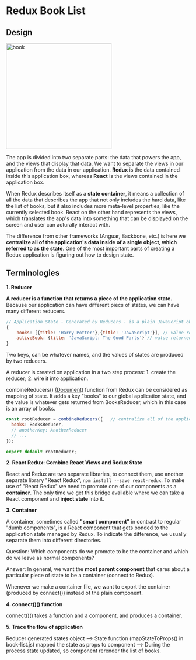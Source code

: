 # Redux Book List

## Design

<img width="289" alt="book" src="https://user-images.githubusercontent.com/20265633/35259962-bd56de34-ffd6-11e7-8f7b-df0340ffdedf.PNG">

The app is divided into two separate parts: the data that powers the app, and the views that display that data. We want to separate the views in our application from the data in our application. **Redux** is the data contained inside this application box, whereas **React** is the views contained in the application box. 

When Redux describes itself as a **state container**, it means a collection of all the data that describes the app that not only includes the hard data, like the list of books, but it also includes more meta-level properties, like the currently selected book. React on the other hand represents the views, which translates the app's data into something that can be displayed on the screen and user can acturally interact with. 

The difference from other frameworks (Anguar, Backbone, etc.) is here we **centralize all of the application's data inside of a single object, which referred to as the state**. One of the most important parts of creating a Redux application is figuring out how to design state.

## Terminologies

**1. Reducer**

**A reducer is a function that returns a piece of the application state.** Because our application can have different piecs of states, we can have many different reducers. 

```jsx
// Application State - Generated by Reducers - is a plain JavaScript object
{
	books: [{title: 'Harry Potter'},{title: 'JavaScript'}],	// value returned by reducer "BookReducer"
	activeBook: {title: 'JavaScript: The Good Parts'} // value returned by reducer "ActiveBookReducer"
}
```

Two keys, can be whatever names, and the values of states are produced by two reducers.

A reducer is created on application in a two step process: 1. create the reducer; 2. wire it into application.

combineReducers() [(Document)](https://redux.js.org/docs/api/combineReducers.html#combinereducersreducers) function from Redux can be considered as mapping of state. It adds a key "books" to our global application state, and the value is whatever gets returned from BooksReducer, which in this case is an array of books.

```jsx
const rootReducer = combineReducers({	// centralize all of the application's data/state inside of a single object
  books: BooksReducer,
  // anotherKey: AnotherReducer
  // ...
});

export default rootReducer;
```

**2. React Redux: Combine React Views and Redux State**

React and Redux are two separate libraries, to connect them, use another separate library "React Redux", `npm install --save react-redux`. To make use of "React Redux" we need to promote one of our components as a **container**. The only time we get this bridge available where we can take a React component and **inject state** into it.

**3. Container**

A container, sometimes called **"smart component"** in contrast to regular "dumb components", is a React component that gets bonded to the application state managed by Redux. To indicate the difference, we usually separate them into different directories.

Question: Which components do we promote to be the container and which do we leave as normal components?

Answer: In general, we want the **most parent component** that cares about a particular piece of state to be a container (connect to Redux). 

Whenever we make a container file, we want to export the container (produced by connect()) instead of the plain component.

**4. connect()() function**

connect()() takes a function and a component, and produces a container.

**5. Trace the flow of application**

Reducer generated states object --> State function (mapStateToProps() in book-list.js)  mapped the state as props to component --> During the process state updated, so component rerender the list of books.